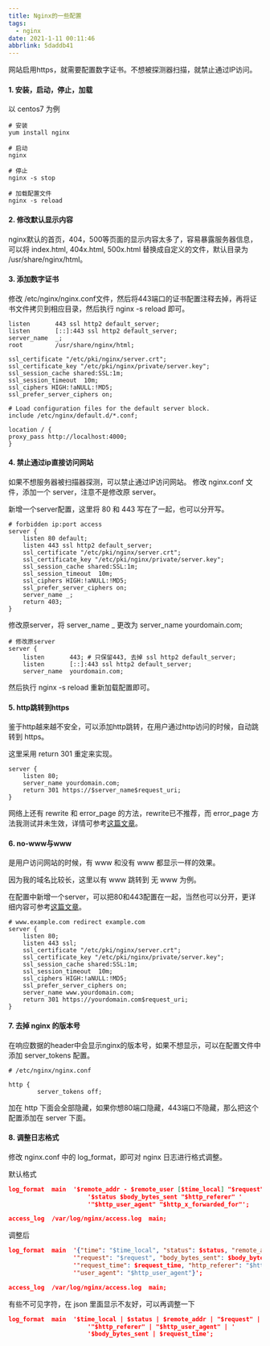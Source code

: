 ```yaml
---
title: Nginx的一些配置
tags:
  - nginx
date: 2021-1-11 00:11:46
abbrlink: 5daddb41
---
```


网站启用https，就需要配置数字证书。不想被探测器扫描，就禁止通过IP访问。


<!-- more -->

#### 1. 安装，启动，停止，加载

以 centos7 为例
```
# 安装
yum install nginx

# 启动 
nginx

# 停止
nginx -s stop

# 加载配置文件
nginx -s reload
```

#### 2. 修改默认显示内容

nginx默认的首页，404，500等页面的显示内容太多了，容易暴露服务器信息，可以将 index.html, 404x.html, 500x.html 替换成自定义的文件，默认目录为 /usr/share/nginx/html。

#### 3. 添加数字证书

修改 /etc/nginx/nginx.conf文件，然后将443端口的证书配置注释去掉，再将证书文件拷贝到相应目录，然后执行 nginx -s reload 即可。

```
listen       443 ssl http2 default_server;
listen       [::]:443 ssl http2 default_server;
server_name  _;
root         /usr/share/nginx/html;

ssl_certificate "/etc/pki/nginx/server.crt";
ssl_certificate_key "/etc/pki/nginx/private/server.key";
ssl_session_cache shared:SSL:1m;
ssl_session_timeout  10m;
ssl_ciphers HIGH:!aNULL:!MD5;
ssl_prefer_server_ciphers on;

# Load configuration files for the default server block.
include /etc/nginx/default.d/*.conf;

location / {
proxy_pass http://localhost:4000;
}
```

#### 4. 禁止通过ip直接访问网站

如果不想服务器被扫描器探测，可以禁止通过IP访问网站。
修改 nginx.conf 文件，添加一个 server，注意不是修改原 server。

新增一个server配置，这里将 80 和 443 写在了一起，也可以分开写。

```
# forbidden ip:port access
server {
    listen 80 default; 
    listen 443 ssl http2 default_server;
    ssl_certificate "/etc/pki/nginx/server.crt";
    ssl_certificate_key "/etc/pki/nginx/private/server.key";
    ssl_session_cache shared:SSL:1m;
    ssl_session_timeout  10m;
    ssl_ciphers HIGH:!aNULL:!MD5;
    ssl_prefer_server_ciphers on;
    server_name _;
    return 403;
}
```

修改原server，将 server_name _ 更改为 server_name yourdomain.com;

```
# 修改原server
server {
    listen       443; # 只保留443, 去掉 ssl http2 default_server;
    listen       [::]:443 ssl http2 default_server;
    server_name  yourdomain.com;
```

然后执行 nginx -s reload 重新加载配置即可。

#### 5. http跳转到https

鉴于http越来越不安全，可以添加http跳转，在用户通过http访问的时候，自动跳转到 https。

这里采用 return 301 重定来实现。

```
server {
    listen 80;
    server_name yourdomain.com;
    return 301 https://$server_name$request_uri;
}
```

网络上还有 rewrite 和 error_page 的方法，rewrite已不推荐，而 error_page 方法我测试并未生效，详情可参考[这篇文章](https://cloud.tencent.com/developer/article/1504193)。

#### 6. no-www与www

是用户访问网站的时候，有 www 和没有 www 都显示一样的效果。

因为我的域名比较长，这里以有 www 跳转到 无 www 为例。

在配置中新增一个server，可以把80和443配置在一起，当然也可以分开，更详细内容可参考[这篇文章](https://www.jianshu.com/p/cec753473ec9)。

```
# www.example.com redirect example.com
server {
    listen 80;
    listen 443 ssl;
    ssl_certificate "/etc/pki/nginx/server.crt";
    ssl_certificate_key "/etc/pki/nginx/private/server.key";
    ssl_session_cache shared:SSL:1m;
    ssl_session_timeout  10m;
    ssl_ciphers HIGH:!aNULL:!MD5;
    ssl_prefer_server_ciphers on;
    server_name www.yourdomain.com;
    return 301 https://yourdomain.com$request_uri;
}

```

#### 7. 去掉 nginx 的版本号

在响应数据的header中会显示nginx的版本号，如果不想显示，可以在配置文件中添加 server_tokens 配置。

```
# /etc/nginx/nginx.conf

http {
        server_tokens off;
```

加在 http 下面会全部隐藏，如果你想80端口隐藏，443端口不隐藏，那么把这个配置添加在 server 下面。

#### 8. 调整日志格式

修改 nginx.conf 中的 log_format，即可对 nginx 日志进行格式调整。

默认格式

```json
log_format  main  '$remote_addr - $remote_user [$time_local] "$request" '
                      '$status $body_bytes_sent "$http_referer" '
                      '"$http_user_agent" "$http_x_forwarded_for"';

access_log  /var/log/nginx/access.log  main;
```

调整后

```json
log_format  main  '{"time": "$time_local", "status": $status, "remote_addr": "$remote_addr", '
                  '"request": "$request", "body_bytes_sent": $body_bytes_sent, '
                  '"request_time": $request_time, "http_referer": "$http_referer", '
                  '"user_agent": "$http_user_agent"}';

access_log  /var/log/nginx/access.log  main;
```

有些不可见字符，在 json 里面显示不友好，可以再调整一下

```json
log_format  main  '$time_local | $status | $remote_addr | "$request" | '
                      '"$http_referer" | "$http_user_agent" | '
                      '$body_bytes_sent | $request_time';
```

